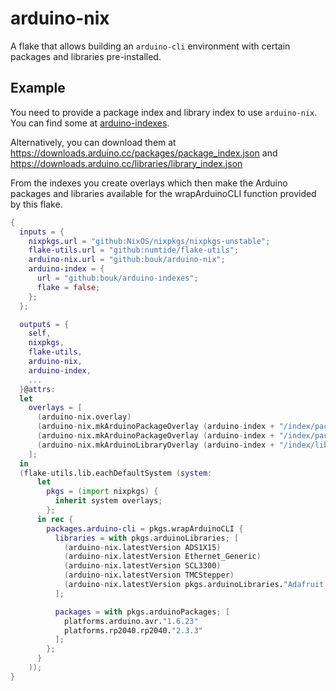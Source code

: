 # arduino-nix

A flake that allows building an `arduino-cli` environment with certain packages and libraries pre-installed.

## Example

You need to provide a package index and library index to use `arduino-nix`. You can find some at [arduino-indexes](https://github.com/bouk/arduino-indexes).

Alternatively, you can download them at https://downloads.arduino.cc/packages/package_index.json and https://downloads.arduino.cc/libraries/library_index.json

From the indexes you create overlays which then make the Arduino packages and libraries available for the wrapArduinoCLI function provided by this flake.

```nix
{
  inputs = {
    nixpkgs.url = "github:NixOS/nixpkgs/nixpkgs-unstable";
    flake-utils.url = "github:numtide/flake-utils";
    arduino-nix.url = "github:bouk/arduino-nix";
    arduino-index = {
      url = "github:bouk/arduino-indexes";
      flake = false;
    };
  };

  outputs = {
    self,
    nixpkgs,
    flake-utils,
    arduino-nix,
    arduino-index,
    ...
  }@attrs:
  let
    overlays = [
      (arduino-nix.overlay)
      (arduino-nix.mkArduinoPackageOverlay (arduino-index + "/index/package_index.json"))
      (arduino-nix.mkArduinoPackageOverlay (arduino-index + "/index/package_rp2040_index.json"))
      (arduino-nix.mkArduinoLibraryOverlay (arduino-index + "/index/library_index.json"))
    ];
  in
  (flake-utils.lib.eachDefaultSystem (system:
      let
        pkgs = (import nixpkgs) {
          inherit system overlays;
        };
      in rec {
        packages.arduino-cli = pkgs.wrapArduinoCLI {
          libraries = with pkgs.arduinoLibraries; [
            (arduino-nix.latestVersion ADS1X15)
            (arduino-nix.latestVersion Ethernet_Generic)
            (arduino-nix.latestVersion SCL3300)
            (arduino-nix.latestVersion TMCStepper)
            (arduino-nix.latestVersion pkgs.arduinoLibraries."Adafruit PWM Servo Driver Library")
          ];

          packages = with pkgs.arduinoPackages; [
            platforms.arduino.avr."1.6.23"
            platforms.rp2040.rp2040."2.3.3"
          ];
        };
      }
    ));
}
```
